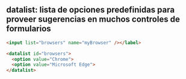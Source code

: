 ## datalist: lista de opciones predefinidas para proveer sugerencias en muchos controles de formularios

```html
<input list="browsers" name="myBrowser" /></label>

<datalist id="browsers">
  <option value="Chrome">
  <option value="Microsoft Edge">
</datalist>
```
